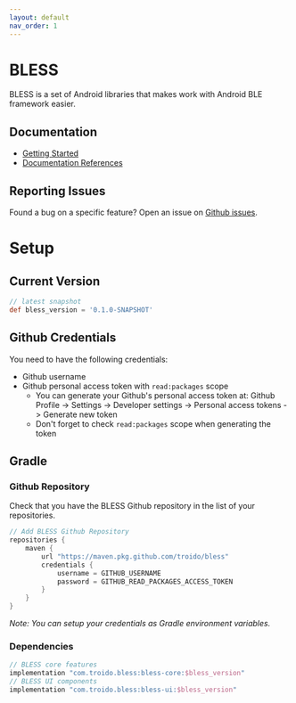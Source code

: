```yaml
---
layout: default
nav_order: 1
---
```

# BLESS
BLESS is a set of Android libraries that makes work with Android BLE framework easier.

## Documentation
* [Getting Started](./docs/README.md)
* [Documentation References](./docs/reference.md)

## Reporting Issues
Found a bug on a specific feature? Open an issue on [Github issues](https://github.com/troido/bless/issues).

# Setup

## Current Version
```gradle
// latest snapshot
def bless_version = '0.1.0-SNAPSHOT'
```

## Github Credentials
You need to have the following credentials:
* Github username
* Github personal access token with `read:packages` scope
    * You can generate your Github's personal access token at: Github Profile -> Settings -> Developer settings -> Personal access tokens -> Generate new token
    * Don't forget to check `read:packages` scope when generating the token

## Gradle

### Github Repository
Check that you have the BLESS Github repository in the list of your repositories.
```gradle
// Add BLESS Github Repository
repositories {
    maven {
        url "https://maven.pkg.github.com/troido/bless"
        credentials {
            username = GITHUB_USERNAME
            password = GITHUB_READ_PACKAGES_ACCESS_TOKEN
        }
    }
}
```
*Note: You can setup your credentials as Gradle environment variables.*

### Dependencies
```gradle
// BLESS core features
implementation "com.troido.bless:bless-core:$bless_version"
// BLESS UI components
implementation "com.troido.bless:bless-ui:$bless_version"
```
